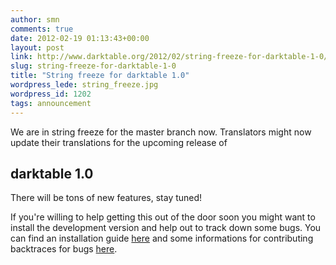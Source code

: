 ```yaml
---
author: smn
comments: true
date: 2012-02-19 01:13:43+00:00
layout: post
link: http://www.darktable.org/2012/02/string-freeze-for-darktable-1-0/
slug: string-freeze-for-darktable-1-0
title: "String freeze for darktable 1.0"
wordpress_lede: string_freeze.jpg
wordpress_id: 1202
tags: announcement
---
```


We are in string freeze for the master branch now. Translators might now update their translations for the upcoming release of

## darktable 1.0

There will be tons of new features, stay tuned!

If you're willing to help getting this out of the door soon you might want to install the development version and help out to track down some bugs. You can find an installation guide [here]({filename}/pages/install.md#git-version) and some informations for contributing backtraces for bugs [here]({filename}/pages/development.md).
